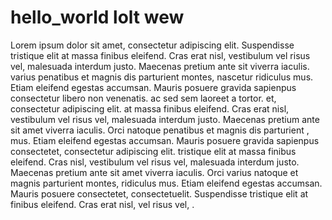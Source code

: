 # hello_world lolt wew
Lorem ipsum dolor sit amet, consectetur adipiscing elit. Suspendisse tristique elit at massa finibus eleifend. Cras erat nisl, vestibulum vel risus vel, malesuada interdum justo. Maecenas pretium ante sit  viverra iaculis.  varius  penatibus et magnis dis parturient montes, nascetur ridiculus mus. Etiam eleifend egestas accumsan. Mauris posuere gravida sapienpus consectetur libero non venenatis.  ac  sed sem laoreet a  tortor.
et, consectetur adipiscing elit.  at massa finibus eleifend. Cras erat nisl, vestibulum vel risus vel, malesuada interdum justo. Maecenas pretium ante sit amet viverra iaculis. Orci  natoque penatibus et magnis dis parturient ,   mus. Etiam eleifend egestas accumsan. Mauris posuere gravida sapienpus consectetet, consectetur adipiscing elit.  tristique elit at massa finibus eleifend. Cras  nisl, vestibulum vel risus vel, malesuada interdum justo. Maecenas pretium ante sit amet viverra iaculis. Orci varius natoque  et magnis  parturient montes,  ridiculus mus. Etiam eleifend egestas accumsan. Mauris posuere   consectetet, consectetuelit. Suspendisse tristique elit at  finibus eleifend. Cras erat nisl,  vel risus vel,   .     
